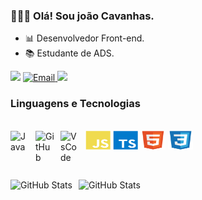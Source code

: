 ### 🧑🏻‍💻 Olá! Sou joão Cavanhas.

- 📊 Desenvolvedor Front-end.
- 📚 Estudante de ADS.

<div> 
 <a href="https://discord.gg/22mW6Rpx" target="_blank"><img src="https://img.shields.io/badge/Discord-7289DA?style=for-the-badge&logo=discord&logoColor=white" target="_blank"></a> 
 <a href="https://mail.google.com/mail/?view=cm&to=joaopedro.cavanhascolombo@gmail.com" target="_blank" rel="noopener noreferrer">
  <img src="https://img.shields.io/badge/-Gmail-%23333?style=for-the-badge&logo=gmail&logoColor=white" alt="Email" />
</a>
  <a href="https://www.linkedin.com/in/joao-cavanhas-4453a1238?utm_source=share&utm_campaign=share_via&utm_content=profile&utm_medium=ios_app" target="_blank"><img src="https://img.shields.io/badge/-LinkedIn-%230077B5?style=for-the-badge&logo=linkedin&logoColor=white" target="_blank"></a> 
</div>

### Linguagens e Tecnologias


<div style="display: inline_block"><br>
  <img 
    align="center" 
    alt="Js" 
    title="JavaScript"
    height="30" 
    width="40" 
    src="https://raw.githubusercontent.com/devicons/devicon/master/icons/javascript/javascript-plain.svg">
  <img 
    align="center" 
    alt="Ts"
    title="TypeScript"
    height="30"
    width="40" 
    src="https://raw.githubusercontent.com/devicons/devicon/master/icons/typescript/typescript-plain.svg">
  <img 
    align="center"
    alt="HTML"
    title="HTML5"
    height="30" 
    width="40" 
    src="https://raw.githubusercontent.com/devicons/devicon/master/icons/html5/html5-original.svg">
  <img 
    align="center"
    alt="CSS" 
    title="CSS3"
    height="30"
    width="40" 
    src="https://raw.githubusercontent.com/devicons/devicon/master/icons/css3/css3-original.svg">
<img 
    align="left" 
    alt="Java"
    title="Java" 
    width="30px" 
    style="padding-right: 10px;" 
    src="https://cdn.jsdelivr.net/gh/devicons/devicon@latest/icons/java/java-original-wordmark.svg" 
 />
<img 
    align="left" 
    alt="GitHub" 
    title="GitHub"
    width="30px" 
    style="padding-right: 10px;" 
    src="https://cdn.jsdelivr.net/gh/devicons/devicon@latest/icons/github/github-original-wordmark.svg" 
/>
<img 
    align="left" 
    alt="VsCode" 
    title="VsCode"
    width="30px" 
    style="padding-right: 10px;" 
    src="https://cdn.jsdelivr.net/gh/devicons/devicon@latest/icons/vscode/vscode-original-wordmark.svg" 
/>
</div>
<br/>
<br/>

<p>
  <img 
    align="left" 
    alt="GitHub Stats" 
    height="200" 
    style="padding-right: 10px;" 
    src="https://github-readme-stats.vercel.app/api?username=PedroWolfitz&show_icons=true&theme=dark&include_all_commits=true&locale=pt-br" 
  />

  <img 
    align="left" 
    alt="GitHub Stats" 
    height="200" 
    src="https://github-readme-stats.vercel.app/api/top-langs/?username=PedroWolfitz&theme=github_dark&layout=compact&custom_title=Tecnologias&langs_count=9" 
  />
</p>

